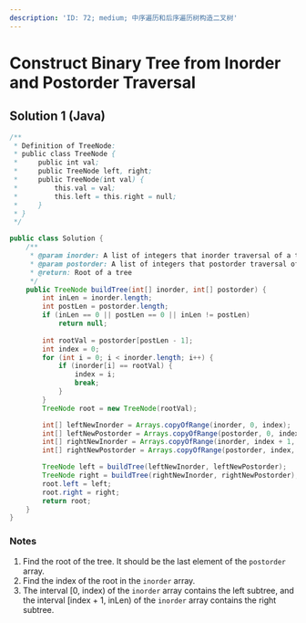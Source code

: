 ```yaml
---
description: 'ID: 72; medium; 中序遍历和后序遍历树构造二叉树'
---
```


# Construct Binary Tree from Inorder and Postorder Traversal

## Solution 1 \(Java\)

```java
/**
 * Definition of TreeNode:
 * public class TreeNode {
 *     public int val;
 *     public TreeNode left, right;
 *     public TreeNode(int val) {
 *         this.val = val;
 *         this.left = this.right = null;
 *     }
 * }
 */

public class Solution {
    /**
     * @param inorder: A list of integers that inorder traversal of a tree
     * @param postorder: A list of integers that postorder traversal of a tree
     * @return: Root of a tree
     */
    public TreeNode buildTree(int[] inorder, int[] postorder) {
        int inLen = inorder.length;
        int postLen = postorder.length;
        if (inLen == 0 || postLen == 0 || inLen != postLen)
            return null;
        
        int rootVal = postorder[postLen - 1];
        int index = 0;
        for (int i = 0; i < inorder.length; i++) {
            if (inorder[i] == rootVal) {
                index = i;
                break;
            }
        }
        TreeNode root = new TreeNode(rootVal);

        int[] leftNewInorder = Arrays.copyOfRange(inorder, 0, index);
        int[] leftNewPostorder = Arrays.copyOfRange(postorder, 0, index);
        int[] rightNewInorder = Arrays.copyOfRange(inorder, index + 1, inLen);
        int[] rightNewPostorder = Arrays.copyOfRange(postorder, index, postLen - 1);

        TreeNode left = buildTree(leftNewInorder, leftNewPostorder);
        TreeNode right = buildTree(rightNewInorder, rightNewPostorder);
        root.left = left;
        root.right = right;
        return root;
    }
}
```

### Notes

1. Find the root of the tree. It should be the last element of the `postorder` array.
2. Find the index of the root in the `inorder` array.
3. The interval \[0, index\) of the `inorder` array contains the left subtree, and the interval \[index + 1, inLen\) of the `inorder` array contains the right subtree. 

